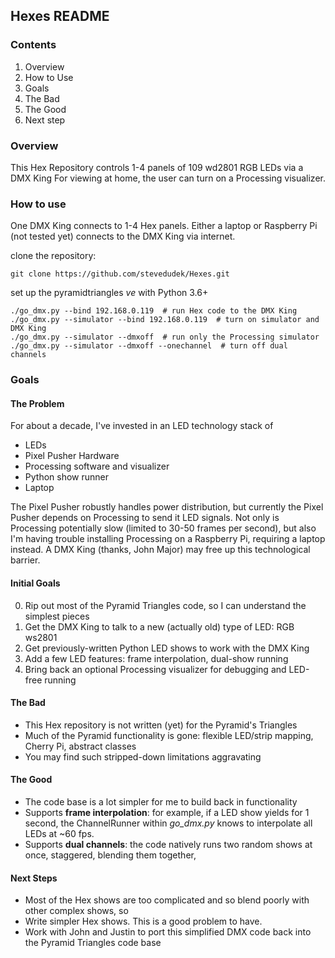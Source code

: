 ## Hexes README

### Contents

1. Overview
2. How to Use
2. Goals
3. The Bad
4. The Good
5. Next step

### Overview

This Hex Repository controls 1-4 panels of 109 wd2801 RGB LEDs via a DMX King
For viewing at home, the user can turn on a Processing visualizer.

### How to use

One DMX King connects to 1-4 Hex panels.
Either a laptop or Raspberry Pi (not tested yet) connects to the DMX King via internet.

clone the repository:

```
git clone https://github.com/stevedudek/Hexes.git
```

set up the pyramidtriangles *ve* with Python 3.6+

```
./go_dmx.py --bind 192.168.0.119  # run Hex code to the DMX King
./go_dmx.py --simulator --bind 192.168.0.119  # turn on simulator and DMX King
./go_dmx.py --simulator --dmxoff  # run only the Processing simulator
./go_dmx.py --simulator --dmxoff --onechannel  # turn off dual channels
```

### Goals

#### The Problem

For about a decade, I've invested in an LED technology stack of
* LEDs
* Pixel Pusher Hardware
* Processing software and visualizer
* Python show runner
* Laptop

The Pixel Pusher robustly handles power distribution, but currently the Pixel Pusher depends on Processing to send it LED signals.
Not only is Processing potentially slow (limited to 30-50 frames per second),
but also I'm having trouble installing Processing on a Raspberry Pi, requiring a laptop instead.
A DMX King (thanks, John Major) may free up this technological barrier.

#### Initial Goals

0. Rip out most of the Pyramid Triangles code, so I can understand the simplest pieces
1. Get the DMX King to talk to a new (actually old) type of LED: RGB ws2801
2. Get previously-written Python LED shows to work with the DMX King
3. Add a few LED features: frame interpolation, dual-show running
4. Bring back an optional Processing visualizer for debugging and LED-free running

#### The Bad

* This Hex repository is not written (yet) for the Pyramid's Triangles
* Much of the Pyramid functionality is gone: flexible LED/strip mapping, Cherry Pi, abstract classes
* You may find such stripped-down limitations aggravating

#### The Good

* The code base is a lot simpler for me to build back in functionality
* Supports **frame interpolation**: for example, if a LED show yields for 1 second, the ChannelRunner within *go_dmx.py* knows to interpolate all LEDs at ~60 fps.
* Supports **dual channels**: the code natively runs two random shows at once, staggered, blending them together,

#### Next Steps

* Most of the Hex shows are too complicated and so blend poorly with other complex shows, so
* Write simpler Hex shows. This is a good problem to have.
* Work with John and Justin to port this simplified DMX code back into the Pyramid Triangles code base








